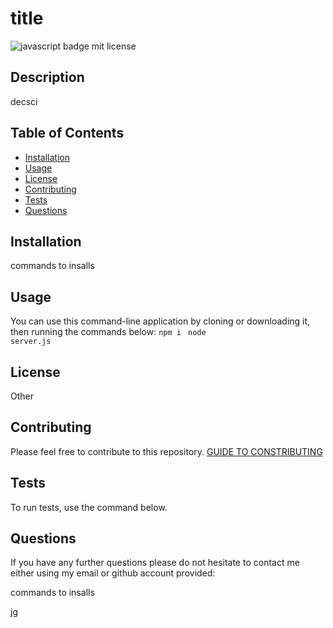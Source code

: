 
# title 

![javascript badge mit license](https://img.shields.io/badge/LlCENSE-Other-blue)

## Description
decsci 

## Table of Contents
  - [Installation](#installation)
  - [Usage](#usage)
  - [License](#license)
  - [Contributing](#contributing)
  - [Tests](#tests)
  - [Questions](#questions)

## Installation
commands to insalls

## Usage
You can use this command-line application by cloning or downloading it, then running the commands below:
<code>npm i </code>
<code>node server.js </code>


## License
Other

## Contributing
Please feel free to contribute to this repository. [GUIDE TO CONSTRIBUTING](https://github.com/freeCodeCamp/how-to-contribute-to-open-source)

## Tests
To run tests, use the command below.
    
## Questions
If you have any further questions please do not hesitate to contact me either using my email or github account provided:

commands to insalls

[jg](https://www.github.com/jg)
